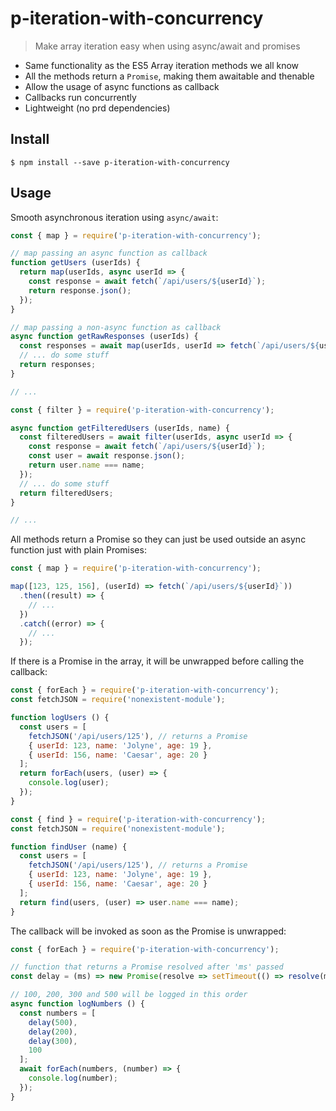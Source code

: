 # p-iteration-with-concurrency


> Make array iteration easy when using async/await and promises

- Same functionality as the ES5 Array iteration methods we all know
- All the methods return a `Promise`, making them awaitable and thenable
- Allow the usage of async functions as callback
- Callbacks run concurrently
- Lightweight (no prd dependencies)


## Install

```
$ npm install --save p-iteration-with-concurrency
```


## Usage

Smooth asynchronous iteration using `async/await`:

```js
const { map } = require('p-iteration-with-concurrency');

// map passing an async function as callback
function getUsers (userIds) {
  return map(userIds, async userId => {
    const response = await fetch(`/api/users/${userId}`);
    return response.json();
  });
}

// map passing a non-async function as callback
async function getRawResponses (userIds) {
  const responses = await map(userIds, userId => fetch(`/api/users/${userId}`));
  // ... do some stuff
  return responses;
}

// ...
```

```js
const { filter } = require('p-iteration-with-concurrency');

async function getFilteredUsers (userIds, name) {
  const filteredUsers = await filter(userIds, async userId => {
    const response = await fetch(`/api/users/${userId}`);
    const user = await response.json();
    return user.name === name;
  });
  // ... do some stuff
  return filteredUsers;
}

// ...
```

All methods return a Promise so they can just be used outside an async function just with plain Promises:

```js
const { map } = require('p-iteration-with-concurrency');

map([123, 125, 156], (userId) => fetch(`/api/users/${userId}`))
  .then((result) => {
    // ...
  })
  .catch((error) => {
    // ...
  });
```

If there is a Promise in the array, it will be unwrapped before calling the callback:

```js
const { forEach } = require('p-iteration-with-concurrency');
const fetchJSON = require('nonexistent-module');

function logUsers () {
  const users = [
    fetchJSON('/api/users/125'), // returns a Promise
    { userId: 123, name: 'Jolyne', age: 19 },
    { userId: 156, name: 'Caesar', age: 20 }
  ];
  return forEach(users, (user) => {
    console.log(user);
  });
}
```

```js
const { find } = require('p-iteration-with-concurrency');
const fetchJSON = require('nonexistent-module');

function findUser (name) {
  const users = [
    fetchJSON('/api/users/125'), // returns a Promise
    { userId: 123, name: 'Jolyne', age: 19 },
    { userId: 156, name: 'Caesar', age: 20 }
  ];
  return find(users, (user) => user.name === name);
}
```

The callback will be invoked as soon as the Promise is unwrapped:

```js
const { forEach } = require('p-iteration-with-concurrency');

// function that returns a Promise resolved after 'ms' passed
const delay = (ms) => new Promise(resolve => setTimeout(() => resolve(ms), ms));

// 100, 200, 300 and 500 will be logged in this order
async function logNumbers () {
  const numbers = [
    delay(500),
    delay(200),
    delay(300),
    100
  ];
  await forEach(numbers, (number) => {
    console.log(number);
  });
}
```